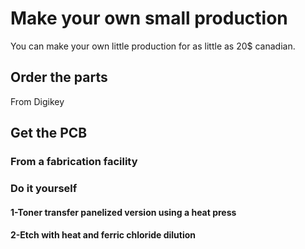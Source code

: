 # Make your own small production

You can make your own little production for as little as 20$ canadian.

## Order the parts

From Digikey 

## Get the PCB

### From a fabrication facility

### Do it yourself



#### 1-Toner transfer panelized version using a heat press

#### 2-Etch with heat and ferric chloride dilution
